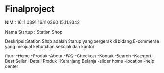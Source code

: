 # Finalproject
NIM :  16.11.0391
       16.11.0360
       15.11.9342
    
 Nama Startup : Station Shop
 
 Deskripsi :Station Shop adalah Starup yang bergerak di bidang E-commerse yang menjual kebutuhan sekolah dan kantor
 
 fitur:
 -Home
 -Produk
 -About
 -FAQ
 -Checkout
 -Kontak
 -Search
 -Kategori
 -Best Seller
 -Detail Produk
 -Keranjang Belanja
 -slider home
 -location 
 -help center

